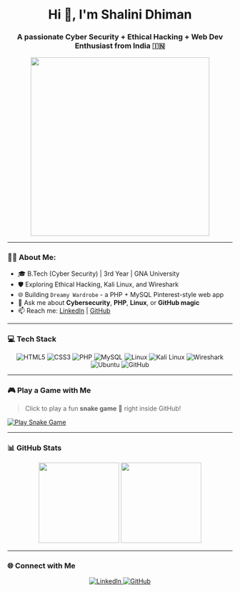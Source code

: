 <h1 align="center">Hi 👋, I'm Shalini Dhiman</h1>
<h3 align="center">A passionate Cyber Security + Ethical Hacking + Web Dev Enthusiast from India 🇮🇳</h3>

<p align="center">
  <img src="https://media.giphy.com/media/xT0xeJpnrWC4XWblEk/giphy.gif" width="400"/>
</p>

---

### 👩‍💻 About Me:
- 🎓 B.Tech (Cyber Security) | 3rd Year | GNA University  
- 🛡️ Exploring Ethical Hacking, Kali Linux, and Wireshark  
- 🌐 Building `Dreamy Wardrobe` - a PHP + MySQL Pinterest-style web app  
- 💬 Ask me about **Cybersecurity**, **PHP**, **Linux**, or **GitHub magic**  
- 📫 Reach me: [LinkedIn](https://www.linkedin.com/in/shalini-dhiman-5b9529282/) | [GitHub](https://github.com/shahi0121)

---

### 💻 Tech Stack

<p align="center">
  <img src="https://img.icons8.com/color/48/000000/html-5--v1.png" title="HTML5"/>
  <img src="https://img.icons8.com/color/48/000000/css3.png" title="CSS3"/>
  <img src="https://img.icons8.com/officel/48/php-logo.png" title="PHP"/>
  <img src="https://img.icons8.com/color/48/000000/mysql-logo.png" title="MySQL"/>
  <img src="https://img.icons8.com/color/48/linux.png" title="Linux"/>
  <img src="https://img.icons8.com/color/48/000000/kali-linux.png" title="Kali Linux"/>
  <img src="https://img.icons8.com/external-flat-juicy-fish/48/external-wireshark-cyber-security-flat-flat-juicy-fish.png" title="Wireshark"/>
  <img src="https://img.icons8.com/color/48/ubuntu--v1.png" title="Ubuntu"/>
  <img src="https://img.icons8.com/color/48/github--v1.png" title="GitHub"/>
</p>

---

### 🎮 Play a Game with Me

> Click to play a fun **snake game** 🎯 right inside GitHub!

<a href="https://shahi0121.github.io/snake-game/" target="_blank">
  <img src="https://img.shields.io/badge/Play%20Snake%20Game-%2300f?style=for-the-badge&logo=googlegames" alt="Play Snake Game">
</a>

---

### 📊 GitHub Stats

<p align="center">
  <img src="https://github-readme-stats.vercel.app/api?username=shahi0121&show_icons=true&theme=tokyonight" height="180px"/>
  <img src="https://github-readme-streak-stats.herokuapp.com/?user=shahi0121&theme=tokyonight" height="180px"/>
</p>

---

### 🌐 Connect with Me

<p align="center">
  <a href="https://linkedin.com/in/shalini-dhiman-5b9529282/" target="_blank">
    <img src="https://img.icons8.com/color/48/linkedin.png" alt="LinkedIn"/>
  </a>
  <a href="https://github.com/shahi0121" target="_blank">
    <img src="https://img.icons8.com/material-outlined/48/github.png" alt="GitHub"/>
  </a>
</p>
